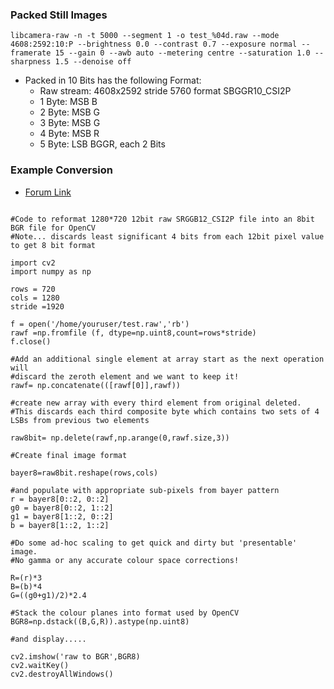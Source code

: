 ### Packed Still Images

```
libcamera-raw -n -t 5000 --segment 1 -o test_%04d.raw --mode 4608:2592:10:P --brightness 0.0 --contrast 0.7 --exposure normal --framerate 15 --gain 0 --awb auto --metering centre --saturation 1.0 --sharpness 1.5 --denoise off
```
- Packed in 10 Bits has the following Format:
  - Raw stream: 4608x2592 stride 5760 format SBGGR10_CSI2P
  - 1 Byte: MSB B
  - 2 Byte: MSB G 
  - 3 Byte: MSB G 
  - 4 Byte: MSB R
  - 5 Byte: LSB BGGR, each 2 Bits


### Example Conversion
- [Forum Link](https://forums.raspberrypi.com/viewtopic.php?t=345908)

```

#Code to reformat 1280*720 12bit raw SRGGB12_CSI2P file into an 8bit BGR file for OpenCV
#Note... discards least significant 4 bits from each 12bit pixel value to get 8 bit format

import cv2
import numpy as np

rows = 720
cols = 1280
stride =1920
            
f = open('/home/youruser/test.raw','rb')
rawf =np.fromfile (f, dtype=np.uint8,count=rows*stride)
f.close()

#Add an additional single element at array start as the next operation will
#discard the zeroth element and we want to keep it!
rawf= np.concatenate(([rawf[0]],rawf))

#create new array with every third element from original deleted.
#This discards each third composite byte which contains two sets of 4 LSBs from previous two elements

raw8bit= np.delete(rawf,np.arange(0,rawf.size,3))

#Create final image format

bayer8=raw8bit.reshape(rows,cols)

#and populate with appropriate sub-pixels from bayer pattern
r = bayer8[0::2, 0::2]
g0 = bayer8[0::2, 1::2]
g1 = bayer8[1::2, 0::2]
b = bayer8[1::2, 1::2]

#Do some ad-hoc scaling to get quick and dirty but 'presentable' image.
#No gamma or any accurate colour space corrections!

R=(r)*3
B=(b)*4
G=((g0+g1)/2)*2.4

#Stack the colour planes into format used by OpenCV
BGR8=np.dstack((B,G,R)).astype(np.uint8)

#and display.....

cv2.imshow('raw to BGR',BGR8)
cv2.waitKey()
cv2.destroyAllWindows()
```
